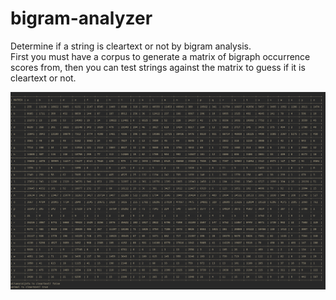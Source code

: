 # bigram-analyzer  
Determine if a string is cleartext or not by bigram analysis.  
First you must have a corpus to generate a matrix of bigraph occurrence scores from, then you can test strings against the matrix to guess if it is cleartext or not.  

![Screenshot](screenshot.png)
